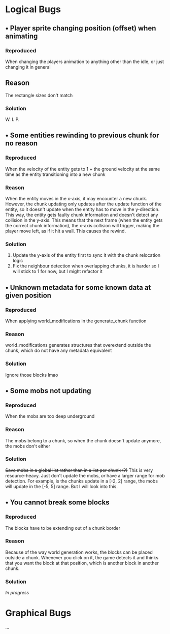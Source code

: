 # Logical Bugs
## • Player sprite changing position (offset) when animating
### Reproduced
When changing the players animation to anything other than the idle, or just changing it in general
## Reason
The rectangle sizes don't match
### Solution
W. I. P.

## • Some entities rewinding to previous chunk for no reason
### Reproduced
When the velocity of the entity gets to 1 + the ground velocity at the same time as the entity transitioning into a new chunk
### Reason
When the entity moves in the x-axis, it may encounter a new chunk. However, the chunk updating only updates after the update function of the entity, so it doesn't update when the entity has to move in the y-direction. This way, the entity gets faulty chunk information and doesn't detect any collision in the y-axis. This means that the next frame (when the entity gets the correct chunk information), the x-axis collision will trigger, making the player move left, as if it hit a wall. This causes the rewind.
### Solution
1. Update the y-axis of the entity first to sync it with the chunk relocation logic
2. Fix the neighbour detection when overlapping chunks, it is harder so I will stick to 1 for now, but I might refactor it

## • Unknown metadata for some known data at given position
### Reproduced
When applying world_modifications in the generate_chunk function
### Reason
world_modifications generates structures that overextend outside the chunk, which do not have any metadata equivalent
### Solution
Ignore those blocks lmao

## • Some mobs not updating
### Reproduced
When the mobs are too deep underground
### Reason
The mobs belong to a chunk, so when the chunk doesn't update anymore,
the mobs don't either
### Solution
~~Save mobs in a global list rather than in a list per chunk (?)~~
This is very resource-heavy. Just don't update the mobs, _or_ have a larger range for mob detection. For example, is the chunks update in a [-2, 2] range, the mobs will update in the [-5, 5] range. But I will look into this.

## • You cannot break some blocks
### Reproduced
The blocks have to be extending out of a chunk border
### Reason
Because of the way world generation works, the blocks can be placed outside a chunk.
Whenever you click on it, the game detects it and thinks that you want the block at that position, which
is another block in another chunk.
### Solution
_In progress_

# Graphical Bugs
...
